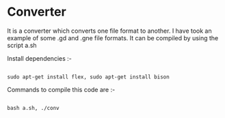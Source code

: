 Converter
=========
It is a converter which converts one file format to another. I have took an example of some .gd and .gne file formats. It can be compiled by using the script a.sh

Install dependencies :-

<code>
sudo apt-get install flex, sudo apt-get install bison 
</code>

Commands to compile this code are :-

<code>
bash a.sh, ./conv
</code>
